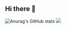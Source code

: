## Hi there 👋

![Anurag's GitHub stats](https://github-readme-stats.vercel.app/api?username=aljnmusic&show_icons=true&theme=radical)
![](http://github-profile-summary-cards.vercel.app/api/cards/profile-details?username=aljnmusic&theme=transparent)

<!--
**aljnmusic/aljnmusic** is a ✨ _special_ ✨ repository because its `README.md` (this file) appears on your GitHub profile.

Here are some ideas to get you started:

- 🔭 I’m currently working on ...
- 🌱 I’m currently learning ...
- 👯 I’m looking to collaborate on ...
- 🤔 I’m looking for help with ...
- 💬 Ask me about ...
- 📫 How to reach me: ...
- 😄 Pronouns: ...
- ⚡ Fun fact: ...
-->
